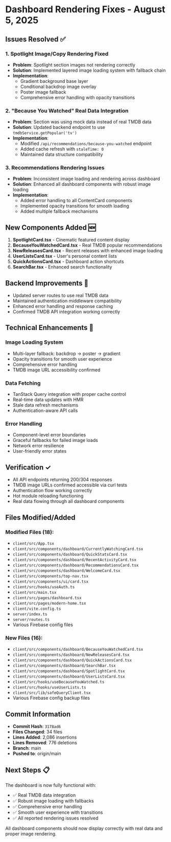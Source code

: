# Dashboard Rendering Fixes - August 5, 2025

## Issues Resolved ✅

### 1. Spotlight Image/Copy Rendering Fixed
- **Problem**: Spotlight section images not rendering correctly
- **Solution**: Implemented layered image loading system with fallback chain
- **Implementation**: 
  - Gradient background base layer
  - Conditional backdrop image overlay
  - Poster image fallback
  - Comprehensive error handling with opacity transitions

### 2. "Because You Watched" Real Data Integration
- **Problem**: Section was using mock data instead of real TMDB data
- **Solution**: Updated backend endpoint to use `tmdbService.getPopular('tv')`
- **Implementation**:
  - Modified `/api/recommendations/because-you-watched` endpoint
  - Added cache refresh with `staleTime: 0`
  - Maintained data structure compatibility

### 3. Recommendations Rendering Issues
- **Problem**: Inconsistent image loading and rendering across dashboard
- **Solution**: Enhanced all dashboard components with robust image loading
- **Implementation**:
  - Added error handling to all ContentCard components
  - Implemented opacity transitions for smooth loading
  - Added multiple fallback mechanisms

## New Components Added 🆕

1. **SpotlightCard.tsx** - Cinematic featured content display
2. **BecauseYouWatchedCard.tsx** - Real TMDB popular recommendations
3. **NewReleasesCard.tsx** - Recent releases with enhanced image loading
4. **UserListsCard.tsx** - User's personal content lists
5. **QuickActionsCard.tsx** - Dashboard action shortcuts
6. **SearchBar.tsx** - Enhanced search functionality

## Backend Improvements 🔧

- Updated server routes to use real TMDB data
- Maintained authentication middleware compatibility
- Enhanced error handling and response caching
- Confirmed TMDB API integration working correctly

## Technical Enhancements 🚀

### Image Loading System
- Multi-layer fallback: backdrop → poster → gradient
- Opacity transitions for smooth user experience
- Comprehensive error handling
- TMDB image URL accessibility confirmed

### Data Fetching
- TanStack Query integration with proper cache control
- Real-time data updates with HMR
- Stale data refresh mechanisms
- Authentication-aware API calls

### Error Handling
- Component-level error boundaries
- Graceful fallbacks for failed image loads
- Network error resilience
- User-friendly error states

## Verification ✓

- All API endpoints returning 200/304 responses
- TMDB image URLs confirmed accessible via curl tests
- Authentication flow working correctly
- Hot module reloading functioning
- Real data flowing through all dashboard components

## Files Modified/Added

### Modified Files (18):
- `client/src/App.tsx`
- `client/src/components/dashboard/CurrentlyWatchingCard.tsx`
- `client/src/components/dashboard/QuickStatsCard.tsx`
- `client/src/components/dashboard/RecentActivityCard.tsx`
- `client/src/components/dashboard/RecommendationsCard.tsx`
- `client/src/components/dashboard/WelcomeCard.tsx`
- `client/src/components/top-nav.tsx`
- `client/src/components/ui/card.tsx`
- `client/src/hooks/useAuth.ts`
- `client/src/main.tsx`
- `client/src/pages/dashboard.tsx`
- `client/src/pages/modern-home.tsx`
- `client/vite.config.ts`
- `server/index.ts`
- `server/routes.ts`
- Various Firebase config files

### New Files (16):
- `client/src/components/dashboard/BecauseYouWatchedCard.tsx`
- `client/src/components/dashboard/NewReleasesCard.tsx`
- `client/src/components/dashboard/QuickActionsCard.tsx`
- `client/src/components/dashboard/SearchBar.tsx`
- `client/src/components/dashboard/SpotlightCard.tsx`
- `client/src/components/dashboard/UserListsCard.tsx`
- `client/src/hooks/useBecauseYouWatched.ts`
- `client/src/hooks/useUserLists.ts`
- `client/src/lib/safeQueryClient.tsx`
- Various Firebase config backup files

## Commit Information
- **Commit Hash**: `3178ad6`
- **Files Changed**: 34 files
- **Lines Added**: 2,086 insertions
- **Lines Removed**: 776 deletions
- **Branch**: main
- **Pushed to**: origin/main

## Next Steps 📋

The dashboard is now fully functional with:
- ✅ Real TMDB data integration
- ✅ Robust image loading with fallbacks
- ✅ Comprehensive error handling
- ✅ Smooth user experience with transitions
- ✅ All reported rendering issues resolved

All dashboard components should now display correctly with real data and proper image rendering.
